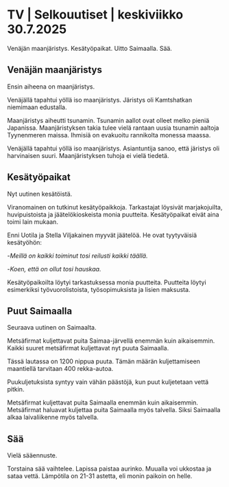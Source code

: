 # TV | Selkouutiset | keskiviikko 30.7.2025

Venäjän maanjäristys. Kesätyöpaikat. Uitto Saimaalla. Sää.

## Venäjän maanjäristys

Ensin aiheena on maanjäristys.

Venäjällä tapahtui yöllä iso maanjäristys. Järistys oli Kamtshatkan niemimaan edustalla.

Maanjäristys aiheutti tsunamin. Tsunamin aallot ovat olleet melko pieniä Japanissa. Maanjäristyksen takia tulee vielä rantaan uusia tsunamin aaltoja Tyynenmeren maissa. Ihmisiä on evakuoitu rannikolta monessa maassa.

Venäjällä tapahtui yöllä iso maanjäristys. Asiantuntija sanoo, että järistys oli harvinaisen suuri. Maanjäristyksen tuhoja ei vielä tiedetä.

## Kesätyöpaikat

Nyt uutinen kesätöistä.

Viranomainen on tutkinut kesätyöpaikkoja. Tarkastajat löysivät marjakojuilta, huvipuistoista ja jäätelökioskeista monia puutteita. Kesätyöpaikat eivät aina toimi lain mukaan.

Enni Uotila ja Stella Viljakainen myyvät jäätelöä. He ovat tyytyväisiä kesätyöhön:

\-*Meillä on kaikki toiminut tosi reilusti kaikki täällä.*

\-*Koen, että on ollut tosi hauskaa.*

Kesätyöpaikoilta löytyi tarkastuksessa monia puutteita. Puutteita löytyi esimerkiksi työvuorolistoista, työsopimuksista ja lisien maksusta.

## Puut Saimaalla

Seuraava uutinen on Saimaalta.

Metsäfirmat kuljettavat puita Saimaa-järvellä enemmän kuin aikaisemmin. Kaikki suuret metsäfirmat kuljettavat nyt puuta Saimaalla.

Tässä lautassa on 1200 nippua puuta. Tämän määrän kuljettamiseen maantiellä tarvitaan 400 rekka-autoa.

Puukuljetuksista syntyy vain vähän päästöjä, kun puut kuljetetaan vettä pitkin.

Metsäfirmat kuljettavat puita Saimaalla enemmän kuin aikaisemmin. Metsäfirmat haluavat kuljettaa puita Saimaalla myös talvella. Siksi Saimaalla alkaa laivaliikenne myös talvella.

## Sää

Vielä sääennuste.

Torstaina sää vaihtelee. Lapissa paistaa aurinko. Muualla voi ukkostaa ja sataa vettä. Lämpötila on 21-31 astetta, eli monin paikoin on helle.
